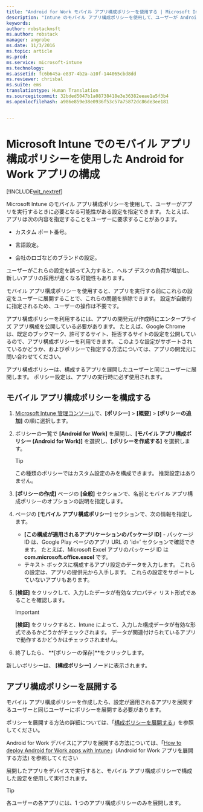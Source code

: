 ```yaml
---
title: "Android for Work モバイル アプリ構成ポリシーを使用する | Microsoft Intune"
description: "Intune のモバイル アプリ構成ポリシーを使用して、ユーザーが Android for Work アプリを実行するときに必要となる可能性がある設定を指定できます。"
keywords: 
author: robstackmsft
ms.author: robstack
manager: angrobe
ms.date: 11/3/2016
ms.topic: article
ms.prod: 
ms.service: microsoft-intune
ms.technology: 
ms.assetid: fc6b645a-e837-4b2a-a10f-144065cbd8dd
ms.reviewer: chrisbal
ms.suite: ems
translationtype: Human Translation
ms.sourcegitcommit: 32bded5047b1a08738418e3e36382eeae1a5f3b4
ms.openlocfilehash: a986e859e38e0936f53c57a75872dc86de3ee181


---
```


# <a name="configure-android-for-work-apps-with-mobile-app-configuration-policies-in-microsoft-intune"></a>Microsoft Intune でのモバイル アプリ構成ポリシーを使用した Android for Work アプリの構成

[!INCLUDE[wit_nextref](../includes/afw_rollout_disclaimer.md)]

Microsoft Intune のモバイル アプリ構成ポリシーを使用して、ユーザーがアプリを実行するときに必要となる可能性がある設定を指定できます。 たとえば、アプリは次の内容を指定することをユーザーに要求することがあります。

-   カスタム ポート番号。

-   言語設定。

-   会社のロゴなどのブランドの設定。

ユーザーがこれらの設定を誤って入力すると、ヘルプ デスクの負荷が増加し、新しいアプリの採用が遅くなる可能性もあります。

モバイル アプリ構成ポリシーを使用すると、アプリを実行する前にこれらの設定をユーザーに展開することで、これらの問題を排除できます。 設定が自動的に指定されるため、ユーザーの操作は不要です。

アプリ構成ポリシーを利用するには、アプリの開発元が作成時にエンタープライズ アプリ構成を公開している必要があります。 たとえば、Google Chrome は、既定のブックマーク、許可するサイト、拒否するサイトの設定を公開しているので、アプリ構成ポリシーを利用できます。 このような設定がサポートされているかどうか、およびポリシーで指定する方法については、アプリの開発元に問い合わせてください。

アプリ構成ポリシーは、構成するアプリを展開したユーザーと同じユーザーに展開します。 ポリシー設定は、アプリの実行時に必ず使用されます。

## <a name="configure-a-mobile-app-configuration-policy"></a>モバイル アプリ構成ポリシーを構成する

1.  [Microsoft Intune 管理コンソール](https://manage.microsoft.com)で、**[ポリシー]** &gt; **[概要]** &gt; **[ポリシーの追加]** の順に選択します。

2.  ポリシーの一覧で **[Android for Work]** を展開し、**[モバイル アプリ構成ポリシー (Android for Work)]** を選択し、**[ポリシーを作成する]** を選択します。

    > [!TIP]
    > この種類のポリシーではカスタム設定のみを構成できます。 推奨設定はありません。

3.  **[ポリシーの作成]** ページの **[全般]** セクションで、名前とモバイル アプリ構成ポリシーのオプションの説明を指定します。

4. ページの **[モバイル アプリ構成ポリシー]** セクションで、次の情報を指定します。
    - **[この構成が適用されるアプリケーションのパッケージ ID]** - パッケージ ID は、Google Play ページのアプリ URL の ’id=’ セクションで確認できます。 たとえば、Microsoft Excel アプリのパッケージ ID は **com.microsoft.office.excel** です。
    - テキスト ボックスに構成するアプリ設定のデータを入力します。 これらの設定は、アプリの提供元から入手します。 これらの設定をサポートしていないアプリもあります。
5.  **[検証]** をクリックして、入力したデータが有効なプロパティ リスト形式であることを確認します。

    > [!IMPORTANT]
    > **[検証]** をクリックすると、Intune によって、入力した構成データが有効な形式であるかどうかがチェックされます。 データが関連付けられているアプリで動作するかどうかはチェックされません。

6.  終了したら、 **[ポリシーの保存]**をクリックします。

新しいポリシーは、 **[構成ポリシー]** ノードに表示されます。


## <a name="deploy-the-app-configuration-policy"></a>アプリ構成ポリシーを展開する
モバイル アプリ構成ポリシーを作成したら、設定が適用されるアプリを展開するユーザーと同じユーザーにポリシーを展開する必要があります。

ポリシーを展開する方法の詳細については、「[構成ポリシーを展開する](/intune/deploy-use/manage-settings-and-features-on-your-devices-with-microsoft-intune-policies#deploy-a-configuration-policy)」を参照してください。

Android for Work デバイスにアプリを展開する方法については、「[How to deploy Android for Work apps with Intune](android-for-work-apps.md)」(Android for Work アプリを展開する方法) を参照してください

展開したアプリをデバイスで実行すると、モバイル アプリ構成ポリシーで構成した設定を使用して実行されます。

> [!TIP]
> 各ユーザーの各アプリには、1 つのアプリ構成ポリシーのみを展開します。



<!--HONumber=Oct16_HO2-->


